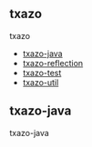 <h2>
    <a id="user-content-txazo" class="anchor" href="#txazo" aria-hidden="true">
    <span class="octicon octicon-link"></span></a>
    txazo
</h2>
<p>
txazo
</p>

<ul>
    <li><a href="#txazo-java">txazo-java</a></li>
    <li><a href="#txazo-reflection">txazo-reflection</a></li>
    <li><a href="#txazo-test">txazo-test</a></li>
    <li><a href="#txazo-util">txazo-util</a></li>
</ul>

<h2>
    <a id="user-content-txazo-java" class="anchor" href="#txazo-java" aria-hidden="true">
    <span class="octicon octicon-link"></span></a>
    txazo-java
</h2>
<p>
txazo-java
</p>
